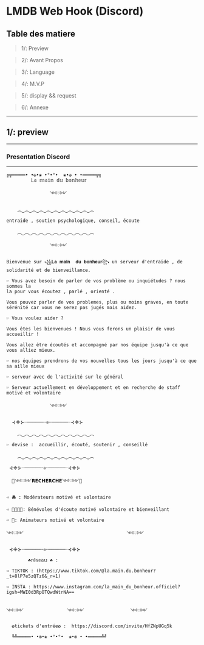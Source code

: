 # LMDB  Web Hook (Discord)

## Table des matiere

> 1/: Preview

> 2/: Avant Propos

> 3/: Language

> 4/: M.V.P

> 5/: display && request

> 6/: Annexe

***

## 1/: preview

***

### Presentation Discord

***



    ╔╦═════• •✠•❀ •°•°•  ❀•✠ • •═════╦╗
             𝕃𝕒 𝕞𝕒𝕚𝕟 𝕕𝕦 𝕓𝕠𝕟𝕙𝕖𝕦𝕣

                    ༺♡༻

        ︵‿︵‿︵‿︵‿︵‿︵‿︵‿︵‿︵‿︵‿︵

    entraide , soutien psychologique, conseil, écoute

        ︵‿︵‿︵‿︵‿︵‿︵‿︵‿︵‿︵‿︵‿︵

                    ༺♡༻

    Bienvenue sur ꧁𝐋𝐚 𝐦𝐚𝐢𝐧  𝐝𝐮 𝐛𝐨𝐧𝐡𝐞𝐮𝐫꧂ un serveur d'entraide , de solidarité et de bienveillance.

    ☞︎︎︎ Vous avez besoin de parler de vos problème ou inquiétudes ? nous sommes la 
    la pour vous écoutez , parlé , orienté .

    Vous pouvez parler de vos problemes, plus ou moins graves, en toute sérénité car vous ne serez pas jugés mais aidez. 

    ☞︎︎︎ Vous voulez aider ?

    Vous êtes les bienvenues ! Nous vous ferons un plaisir de vous accueillir !

    Vous allez être écoutés et accompagné par nos équipe jusqu'à ce que vous alliez mieux.

    ☞︎︎︎ nos équipes prendrons de vos nouvelles tous les jours jusqu'à ce que sa aille mieux 

    ☞︎︎︎ serveur avec de l'activité sur le général 

    ☞︎︎︎ Serveur actuellement en développement et en recherche de staff motivé et volontaire 

                    ༺♡༻

      ⊰᯽⊱┈──────╌❊╌──────┈⊰᯽⊱

        ︵‿︵‿︵‿︵‿︵‿︵‿︵‿︵‿︵‿︵‿︵

    ☞︎︎︎ devise :  accueillir, écouté, soutenir , conseillé

        ︵‿︵‿︵‿︵‿︵‿︵‿︵‿︵‿︵‿︵‿︵

     ⊰᯽⊱┈──────╌❊╌──────┈⊰᯽⊱

      🔎༺♡༻𝗥𝗘𝗖𝗛𝗘𝗥𝗖𝗛𝗘༺♡༻🔎

    ➪ 🚔 : Modérateurs motivé et volontaire

    ➪ 🫱🏻‍🫲🏾: Bénévoles d'écoute motivé volontaire et bienveillant 

    ➪ 🎉: Animateurs motivé et volontaire 

    ༺♡༻                                      ༺♡༻

     ⊰᯽⊱┈──────╌❊╌──────┈⊰᯽⊱

            ☘️𝕣𝕖̄𝕤𝕖𝕒𝕦 ☘️ : 
 
    ➪ TIKTOK : (https://www.tiktok.com/@la.main.du.bonheur?_t=8lP7e5zQTz6&_r=1)

    ➪ INSTA : https://www.instagram.com/la_main_du_bonheur.officiel?igsh=MWI0d3RpOTQwdWtrNA==

 
    ༺♡༻                ༺♡༻                 ༺♡༻

      ✿︎tickets d'entrée✿︎ :  https://discord.com/invite/HfZNpUGq5k

      ╚╩═════• •✠•❀ •°•°•  ❀•✠ • •═════╩╝